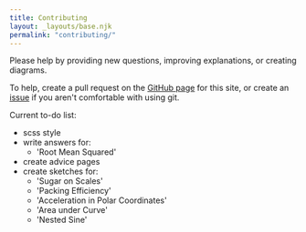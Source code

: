 ```yaml
---
title: Contributing
layout: _layouts/base.njk
permalink: "contributing/"
---
```


Please help by providing new questions, improving explanations, or creating diagrams.

To help, create a pull request on the [GitHub page](https://github.com/TobyBoyne/interview-questions/) for this site, or create an [issue](https://github.com/TobyBoyne/interview-questions/issues) if you aren't comfortable with using git.

Current to-do list:
 - scss style
 - write answers for:
   - 'Root Mean Squared'
 - create advice pages
 - create sketches for:
   - 'Sugar on Scales'
   - 'Packing Efficiency'
   - 'Acceleration in Polar Coordinates'
   - 'Area under Curve'
   - 'Nested Sine'
